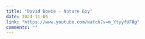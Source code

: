 ```yaml
---
title: "David Bowie - Nature Boy"
date: 2024-11-05
link: "https://www.youtube.com/watch?v=m_YtyyfUF8g"
comments: ""
---
```


